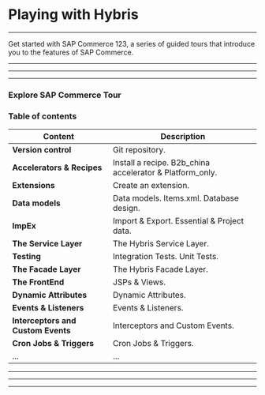 # Playing with Hybris
---

Get started with SAP Commerce 123, a series of guided tours that introduce you to the features of SAP Commerce.

---
---
---

### Explore SAP Commerce Tour
### Table of contents

| **Content**                             | **Description**                                                     |
| -----------                             | -----------                                                         |
| **Version control**                     | Git repository.                                                     |
| **Accelerators & Recipes**              | Install a recipe. B2b_china accelerator & Platform_only.            |
| **Extensions**                          | Create an extension.                                                |
| **Data models**                         | Data models. Items.xml. Database design.                            |
| **ImpEx**                               | Import & Export. Essential & Project data.                          |
| **The Service Layer**                   | The Hybris Service Layer.                                           |
| **Testing**                             | Integration Tests. Unit Tests.                                      |
| **The Facade Layer**                    | The Hybris Facade Layer.                                            |
| **The FrontEnd**                        | JSPs & Views.                                                       |
| **Dynamic Attributes**                  | Dynamic Attributes.                                                 |
| **Events & Listeners**                  | Events & Listeners.                                                 |
| **Interceptors and Custom Events**      | Interceptors and Custom Events.                                     |
| **Cron Jobs & Triggers**                | Cron Jobs & Triggers.                                               |
| ...                                     | ...                                                                 |


---
---
---
